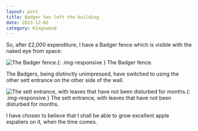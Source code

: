 ```yaml
---
layout: post
title: Badger has left the building
date: 2013-12-02
category: Kingswood
---
```


So, after £2,000 expenditure, I have a Badger fence which is visible with the naked eye from space:

![The Badger fence.](/assets/completed-fence.jpg){: .img-responsive }
<span class="caption">The Badger fence.</span>

The Badgers, being distinctly unimpressed,  have switched to using the other sett entrance on the other side of the wall.

![The sett entrance, with leaves that have not been disturbed for months.](/assets/set-entrance.jpg){: .img-responsive }
<span class="caption">The sett entrance, with leaves that have not been disturbed for months.</span>

I have chosen to believe that I shall be able to grow excellent apple espaliers on it, when the time comes.
